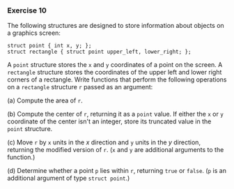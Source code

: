 ### Exercise 10
The following structures are designed to store information about objects on a graphics screen:

```
struct point { int x, y; };
struct rectangle { struct point upper_left, lower_right; };
```

A `point` structure stores the `x` and `y` coordinates of a point on the screen. A `rectangle` structure stores the coordinates of the upper left and lower right corners of a rectangle. Write functions that perform the following operations on a `rectangle` structure `r` passed as an argument:

(a) Compute the area of `r`.

(b) Compute the center of `r`, returning it as a `point` value. If either the `x` or `y` coordinate of the center isn't an integer, store its truncated value in the `point` structure.

(c) Move `r` by `x` units in the *x* direction and `y` units in the *y* direction, returning the modified version of `r`. (`x` and `y` are additional arguments to the function.)

(d) Determine whether a point `p` lies within `r`, returning `true` or `false`. (`p` is an additional argument of type `struct point`.)
